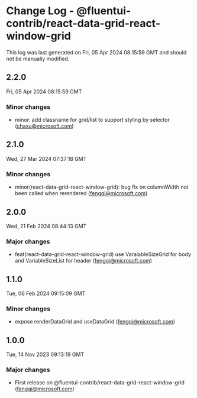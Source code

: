 # Change Log - @fluentui-contrib/react-data-grid-react-window-grid

This log was last generated on Fri, 05 Apr 2024 08:15:59 GMT and should not be manually modified.

<!-- Start content -->

## 2.2.0

Fri, 05 Apr 2024 08:15:59 GMT

### Minor changes

- minor: add classname for grid/list to support styling by selector (chaxu@microsoft.com)

## 2.1.0

Wed, 27 Mar 2024 07:37:18 GMT

### Minor changes

- minor(react-data-grid-react-window-grid): bug fix on columnWidth not been called when rerendered (fengqi@microsoft.com)

## 2.0.0

Wed, 21 Feb 2024 08:44:13 GMT

### Major changes

- feat(react-data-grid-react-window-grid) use VaraiableSizeGrid for body and VariableSizeList for header (fengqi@microsoft.com)

## 1.1.0

Tue, 06 Feb 2024 09:15:09 GMT

### Minor changes

- expose renderDataGrid and useDataGrid (fengqi@microsoft.com)

## 1.0.0

Tue, 14 Nov 2023 09:13:19 GMT

### Major changes

- First release on @fluentui-contrib/react-data-grid-react-window-grid (fengqi@microsoft.com)
